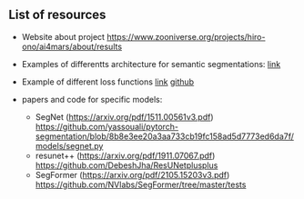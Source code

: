 
## List of resources

- Website about project https://www.zooniverse.org/projects/hiro-ono/ai4mars/about/results

- Examples of differentts architecture for semantic segmentations: [link](https://paperswithcode.com/methods/category/segmentation-models)

- Example of different loss functions [link](https://arxiv.org/abs/2006.14822) [github](https://github.com/shruti-jadon/Semantic-Segmentation-Loss-Functions)

- papers and code for specific models:
  - SegNet (https://arxiv.org/pdf/1511.00561v3.pdf) https://github.com/yassouali/pytorch-segmentation/blob/8b8e3ee20a3aa733cb19fc158ad5d7773ed6da7f/models/segnet.py
  - resunet++ (https://arxiv.org/pdf/1911.07067.pdf) https://github.com/DebeshJha/ResUNetplusplus
  - SegFormer (https://arxiv.org/pdf/2105.15203v3.pdf) https://github.com/NVlabs/SegFormer/tree/master/tests
